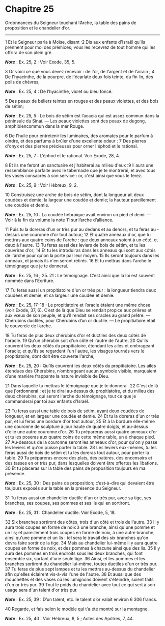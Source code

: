 # Chapitre 25

Ordonnances du Seigneur touchant l’Arche, la table des pains de proposition et le chandelier d’or.

***

1 Et le Seigneur parla à Moïse, disant :2 Dis aux enfants d'Israël qu'ils prennent pour moi des prémices; vous les recevrez de tout homme qui les offrira de son plein gré.

***Note*** :  Ex. 25, 2 : Voir Exode, 35, 5.

3 Or voici ce que vous devez recevoir : de l'or, de l'argent et de l'airain ; 4 De l'hyacinthe, de la pourpre, de l'écarlate deux fois teinte, du fin lin, des poils de chèvres,

***Note*** :  Ex. 25, 4 : De l’hyacinthe, violet ou bleu foncé.

5 Des peaux de béliers teintes en rouges et des peaux violettes, et des bois de sétim;

***Note*** :  Ex. 25, 5 : Le bois de sétim est l’acacia qui est assez commun dans la péninsule du Sinaï. ― Les peaux violettes sont des peaux de dugong, amphibiencommun dans la mer Rouge.

6 De l'huile pour entretenir les luminaires, des aromates pour le parfum à oindre, et des parfums à brûler d'une excellente odeur ; 7 Des pierres d'onyx et des pierres précieuses pour orner l'éphod et le rational.

***Note*** :  Ex. 25, 7 : L’éphod et le rational. Voir Exode, 28, 4.

8 Et ils me feront un sanctuaire et j'habiterai au milieu d'eux :9 Il aura une ressemblance parfaite avec le tabernacle que je te montrerai, et avec tous les vases consacrés à son service : or, c'est ainsi que vous le ferez.

***Note*** :  Ex. 25, 9 : Voir Hébreux, 9, 2.


10 Construisez une arche de bois de sétim, dont la longueur ait deux coudées et demie; la largeur une coudée et demie; la hauteur pareillement une coudée et demie.

***Note*** :  Ex. 25, 10 : La coudée hébraïque avait environ un pied et demi. ― Voir à la fin du volume la note 11 sur l’arche d’alliance.

11 Puis tu la doreras d'un or très pur au dedans et au dehors, et tu feras au - dessus une couronne d'or tout autour; 12 Et quatre anneaux d'or, que tu mettras aux quatre coins de l'arche : que deux anneaux soient à un côté, et deux à l'autre. 13 Tu feras aussi des leviers de bois de sétim, et tu les couvriras d'or; 14 Et tu les introduiras dans les anneaux qui sont aux côtés de l'arche pour qu'on la porte par leur moyen. 15 Ils seront toujours dans les anneaux, et jamais ils n'en seront retirés. 16 Et tu mettras dans l'arche le témoignage que je te donnerai.

***Note*** :  Ex. 25, 16 ; 25. 21 : Le témoignage. C’est ainsi que la loi est souvent nommée dans l’Ecriture.


17 Tu feras aussi un propitiatoire d'un or très pur : la longueur tiendra deux coudées et demie, et sa largeur une coudée et demie.

***Note*** :  Ex. 25, 17-18 : Le propitiatoire et l’oracle étaient une même chose (voir Exode, 37, 6). C’est de là que Dieu se rendait propice aux prières et aux vœux de son peuple, et qu’il rendait ses oracles au grand prêtre. ― Chérubins ductiles, pour Chérubins d’un or ductile. ― Le propitiatoire était le couvercle de l’arche.

18 Tu feras de plus deux chérubins d'or et ductiles des deux côtés de l'oracle. 19 Qu'un chérubin soit d'un côté et l'autre de l'autre. 20 Qu'ils couvrent les deux côtés du propitiatoire, étendant les ailes et ombrageant l'oracle; et qu'ils se regardent l'un l'autre, les visages tournés vers le propitiatoire, dont doit être couverte l'arche,

***Note*** :  Ex. 25, 20 : Qu’ils couvrent les deux côtés du propitiatoire. Les ailes étendues des Chérubins, n’ombrageant aucun symbole visible, marquaient d’une manière frappante la nature invisible de Dieu.

21 Dans laquelle tu mettras le témoignage que je te donnerai. 22 C'est de là que j'ordonnerai ; et je te dirai au-dessus du propitiatoire, et du milieu des deux chérubins, qui seront l'arche du témoignage, tout ce que je commanderai par toi aux enfants d'Israël.


23 Tu feras aussi une table de bois de sétim, ayant deux coudées de longueur, et en largeur une coudée et demie. 24 Et tu la doreras d'un or très pur, et lui feras une bordure d'or tout autour, 25 Et à la bordure elle-même une couronne de sculpture à jour haute de quatre doigts, et au-dessus d'elle une autre couronne d'or. 26 Tu prépareras aussi quatre anneaux d'or et tu les poseras aux quatre coins de cette même table, un à chaque pied. 27 Au-dessous de la couronne seront les anneaux d'or, pour qu'on y passe les leviers et qu'on puisse porter la table. 28 Les leviers eux-mêmes, tu les feras aussi de bois de sétim et tu les doreras tout autour, pour porter la table. 29 Tu prépareras encore des plats, des patères, des encensoirs et des tasses en or très pur, dans lesquelles doivent être offertes les libations. 30 Et tu placeras sur la table des pains de proposition toujours en ma présence.

***Note*** :  Ex. 25, 30 : Des pains de proposition; c’est-à-dire qui devaient être toujours exposés sur la table en la présence du Seigneur.


31 Tu feras aussi un chandelier ductile d'un or très pur, avec sa tige, ses branches, ses coupes, ses pommes et ses lis qui en sortiront.

***Note*** :  Ex. 25, 31 : Chandelier ductile. Voir Exode, 5, 18.

32 Six branches sortiront des côtés, trois d'un côté et trois de l'autre. 33 II y aura trois coupes en forme de noix à une branche, ainsi qu'une pomme et un lis; et pareillement trois coupes en forme de noix, à une autre branche, ainsi qu'une pomme et un lis : tel sera le travail des six branches qu'on devra faire sortir de la tige. 34 Mais au chandelier lui-même il y aura quatre coupes en forme de noix, et des pommes à chacune ainsi que des lis. 35 Il y aura des pommes en trois endroits sous les deux branches, qui font ensemble six, sortant d'une seule tige. 36 Ainsi, et les pommes et les branches sortiront du chandelier lui-même, toutes ductiles d'un or très pur. 37 Tu feras de plus sept lampes et tu les mettras au-dessus du chandelier afin qu'elles éclairent vis-à-vis l'une de l'autre. 38 Et aussi que des mouchettes et des vases où les lumignons doivent s'éteindre, soient faits d'un or très pur. 39 Tout le poids du chandelier avec tout ce qui sert à son usage sera d'un talent d'or très pur.

***Note*** :  Ex. 25, 39 : D’un talent, etc. le talent d’or valait environ 6 306 francs.

40 Regarde, et fais selon le modèle qui t'a été montré sur la montagne.

***Note*** :  Ex. 25, 40 : Voir Hébreux, 8, 5 ; Actes des Apôtres, 7, 44.

